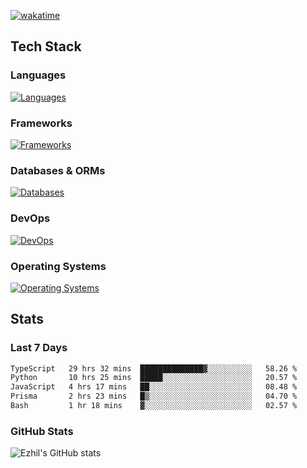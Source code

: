 [![wakatime](https://wakatime.com/badge/user/e780b5d2-6a76-4fde-a594-4ff159327ad3.svg)](https://wakatime.com/@e780b5d2-6a76-4fde-a594-4ff159327ad3)

## Tech Stack

### Languages

[![Languages](https://skillicons.dev/icons?i=python,java,kotlin,javascript,typescript,php,go,rust&theme=dark)](https://skillicons.dev)

### Frameworks

[![Frameworks](https://skillicons.dev/icons?i=react,next,tailwind,express,flask,jquery,bootstrap&theme=dark)](https://skillicons.dev)

### Databases & ORMs

[![Databases](https://skillicons.dev/icons?i=mysql,postgres,mongodb,prisma&theme=dark)](https://skillicons.dev)

### DevOps

[![DevOps](https://skillicons.dev/icons?i=aws,azure,gcp,cloudflare,vercel,docker,git,github,githubactions,nginx&theme=dark)](https://skillicons.dev)

### Operating Systems

[![Operating Systems](https://skillicons.dev/icons?i=windows,ubuntu&theme=dark)](https://skillicons.dev)

## Stats

### Last 7 Days

<!--START_SECTION:waka-->

```txt
TypeScript   29 hrs 32 mins  ██████████████▓░░░░░░░░░░   58.26 %
Python       10 hrs 25 mins  █████░░░░░░░░░░░░░░░░░░░░   20.57 %
JavaScript   4 hrs 17 mins   ██░░░░░░░░░░░░░░░░░░░░░░░   08.48 %
Prisma       2 hrs 23 mins   █▒░░░░░░░░░░░░░░░░░░░░░░░   04.70 %
Bash         1 hr 18 mins    ▓░░░░░░░░░░░░░░░░░░░░░░░░   02.57 %
```

<!--END_SECTION:waka-->

### GitHub Stats

![Ezhil's GitHub stats](https://github-readme-stats.vercel.app/api?username=ezhil56x&theme=dark&show_icons=true)
